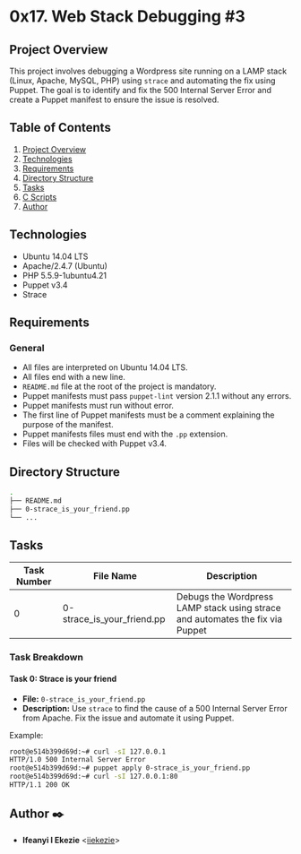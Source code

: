 # 0x17. Web Stack Debugging #3

## Project Overview

This project involves debugging a Wordpress site running on a LAMP stack (Linux, Apache, MySQL, PHP) using `strace` and automating the fix using Puppet. The goal is to identify and fix the 500 Internal Server Error and create a Puppet manifest to ensure the issue is resolved.

## Table of Contents

1. [Project Overview](#project-overview)
2. [Technologies](#technologies)
3. [Requirements](#requirements)
4. [Directory Structure](#directory-structure)
5. [Tasks](#tasks)
6. [C Scripts](#c-scripts)
7. [Author](#author)

## Technologies

- Ubuntu 14.04 LTS
- Apache/2.4.7 (Ubuntu)
- PHP 5.5.9-1ubuntu4.21
- Puppet v3.4
- Strace

## Requirements

### General

- All files are interpreted on Ubuntu 14.04 LTS.
- All files end with a new line.
- `README.md` file at the root of the project is mandatory.
- Puppet manifests must pass `puppet-lint` version 2.1.1 without any errors.
- Puppet manifests must run without error.
- The first line of Puppet manifests must be a comment explaining the purpose of the manifest.
- Puppet manifests files must end with the `.pp` extension.
- Files will be checked with Puppet v3.4.

## Directory Structure

```bash
.
├── README.md
├── 0-strace_is_your_friend.pp
└── ...
```

## Tasks

| Task Number | File Name                    | Description                                                                 |
|-------------|------------------------------|-----------------------------------------------------------------------------|
| 0           | 0-strace_is_your_friend.pp   | Debugs the Wordpress LAMP stack using strace and automates the fix via Puppet |

### Task Breakdown

#### Task 0: Strace is your friend

- **File:** `0-strace_is_your_friend.pp`
- **Description:** Use `strace` to find the cause of a 500 Internal Server Error from Apache. Fix the issue and automate it using Puppet.

Example:

```bash
root@e514b399d69d:~# curl -sI 127.0.0.1
HTTP/1.0 500 Internal Server Error
root@e514b399d69d:~# puppet apply 0-strace_is_your_friend.pp
root@e514b399d69d:~# curl -sI 127.0.0.1:80
HTTP/1.1 200 OK
```

## Author :black_nib:

* **Ifeanyi I Ekezie** <[iiekezie](https://github.com/iiekezie)>
